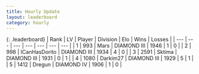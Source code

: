```yaml
---
title: Hourly Update
layout: leaderboard
category: hourly
---
```


{: .leaderboard}
| Rank | LV | Player | Division | Elo | Wins | Losses |
| --- | --- | --- | --- | --- | --- | --- |
| <span data-change="0">1</span> | 993 | <span title="ID: 651782">Mаrs</span> | DIAMOND III | <span data-change="0">1946</span> | <span data-change="0">1</span> | <span data-change="0">0</span> |
| <span data-change="1">2</span> | 998 | <span title="ID: 415713">ICanHasDorito</span> | DIAMOND III | <span data-change="11">1934</span> | <span data-change="1">4</span> | <span data-change="0">0</span> |
| <span data-change="-1">3</span> | 2591 | <span title="ID: 353063">Sktima</span> | DIAMOND III | <span data-change="0">1931</span> | <span data-change="0">0</span> | <span data-change="0">1</span> |
| <span data-change="0">4</span> | 1080 | <span title="ID: 694036">Darkim27</span> | DIAMOND III | <span data-change="22">1929</span> | <span data-change="2">5</span> | <span data-change="0">1</span> |
| <span data-change="0">5</span> | 1412 | <span title="ID: 337810">Dregun</span> | DIAMOND IV | <span data-change="0">1906</span> | <span data-change="0">1</span> | <span data-change="0">0</span> |